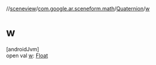 //[sceneview](../../../index.md)/[com.google.ar.sceneform.math](../index.md)/[Quaternion](index.md)/[w](w.md)

# w

[androidJvm]\
open val [w](w.md): [Float](https://kotlinlang.org/api/latest/jvm/stdlib/kotlin/-float/index.html)
